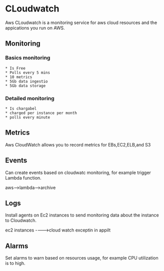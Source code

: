 # CLoudwatch
Aws CLoudwatch is a monitoring service for aws cloud resources and the appications you run on AWS.

## Monitoring 

### Basics monitoring
    * Is Free
    * Polls every 5 mins
    * 10 metrics
    * 5Gb data ingestio
    * 5Gb data storage
### Detailed monitoring 
	* Is chargabel
	* charged per instance per month
	* polls every minute
## Metrics
Aws CloudWatch allows you to record metrics for EBs,EC2,ELB,and S3


## Events

Can create events based on cloudwatc monitoring, for example trigger Lambda function.


aws-->lambda-->archive

## Logs
Install agents on Ec2 instances to send monitoring data about the instance to Cloudwatch.

ec2 instances ---->cloud watch       exceptin in appilt
## Alarms
Set alarms to warn based on resources usage, for example CPU utilization is to high.


